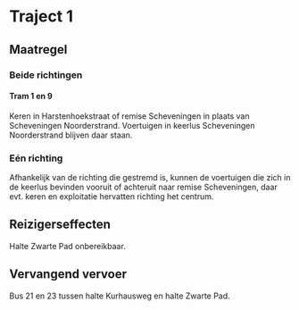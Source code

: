 # Traject 1
## Maatregel
### Beide richtingen

#### Tram 1 en 9
Keren in Harstenhoekstraat of remise Scheveningen in plaats van Scheveningen Noorderstrand.
Voertuigen in keerlus Scheveningen Noorderstrand blijven daar staan.

### Eén richting
Afhankelijk van de richting die gestremd is, kunnen de voertuigen die zich in de keerlus bevinden vooruit of achteruit naar remise Scheveningen, daar evt. keren en exploitatie hervatten richting het centrum.

## Reizigerseffecten
Halte Zwarte Pad onbereikbaar. 

## Vervangend vervoer
Bus 21 en 23 tussen halte Kurhausweg en halte Zwarte Pad. 

